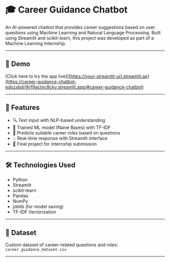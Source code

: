 # 🎓 Career Guidance Chatbot

An AI-powered chatbot that provides career suggestions based on user questions using Machine Learning and Natural Language Processing. Built using Streamlit and scikit-learn, this project was developed as part of a Machine Learning internship.

---

## 🚀 Demo

[Click here to try the app live]([https://your-streamlit-url.streamlit.ap](https://career-guidance-chatbot-edozxbdr9irf9actnc8cky.streamlit.app/#career-guidance-chatbot)

---

## 📌 Features

- 🔍 Text input with NLP-based understanding
- 🤖 Trained ML model (Naive Bayes) with TF-IDF
- 🎯 Predicts suitable career roles based on questions
- 💡 Real-time response with Streamlit interface
- 🧠 Final project for internship submission

---

## 🛠️ Technologies Used

- Python
- Streamlit
- scikit-learn
- Pandas
- NumPy
- joblib (for model saving)
- TF-IDF Vectorization

---

## 🧾 Dataset

Custom dataset of career-related questions and roles:  
`career_guidance_dataset.csv`

---
